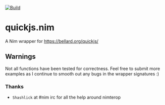 [![Build](https://github.com/ba0f3/quickjs.nim/actions/workflows/ci.yml/badge.svg)](https://github.com/ba0f3/quickjs.nim/actions/workflows/ci.yml)

# quickjs.nim
A Nim wrapper for https://bellard.org/quickjs/

## Warnings
Not all functions have been tested for correctness. Feel free to submit more examples as I continue to smooth out any bugs in the wrapper signatures :)

### Thanks
- `Shashlick` at #nim irc for all the help around nimterop